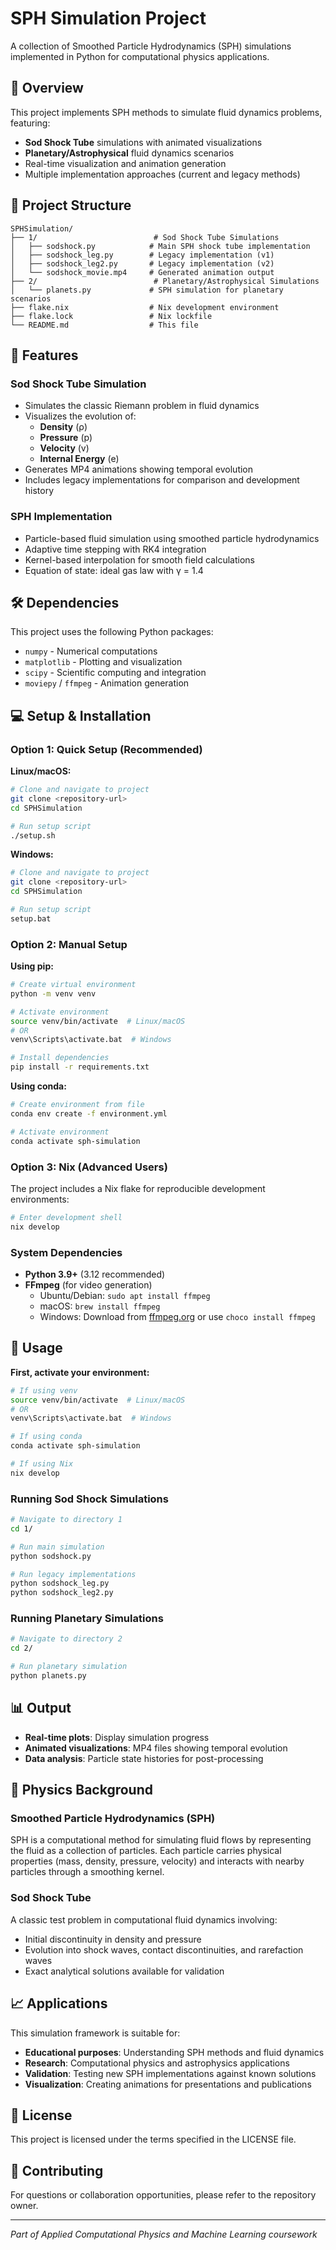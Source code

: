 # SPH Simulation Project

A collection of Smoothed Particle Hydrodynamics (SPH) simulations implemented in Python for computational physics applications.

## 🌟 Overview

This project implements SPH methods to simulate fluid dynamics problems, featuring:
- **Sod Shock Tube** simulations with animated visualizations
- **Planetary/Astrophysical** fluid dynamics scenarios
- Real-time visualization and animation generation
- Multiple implementation approaches (current and legacy methods)

## 📁 Project Structure

```
SPHSimulation/
├── 1/                          # Sod Shock Tube Simulations
│   ├── sodshock.py            # Main SPH shock tube implementation
│   ├── sodshock_leg.py        # Legacy implementation (v1)
│   ├── sodshock_leg2.py       # Legacy implementation (v2)
│   └── sodshock_movie.mp4     # Generated animation output
├── 2/                          # Planetary/Astrophysical Simulations
│   └── planets.py             # SPH simulation for planetary scenarios
├── flake.nix                  # Nix development environment
├── flake.lock                 # Nix lockfile
└── README.md                  # This file
```

## 🚀 Features

### Sod Shock Tube Simulation
- Simulates the classic Riemann problem in fluid dynamics
- Visualizes the evolution of:
  - **Density** (ρ)
  - **Pressure** (p) 
  - **Velocity** (v)
  - **Internal Energy** (e)
- Generates MP4 animations showing temporal evolution
- Includes legacy implementations for comparison and development history

### SPH Implementation
- Particle-based fluid simulation using smoothed particle hydrodynamics
- Adaptive time stepping with RK4 integration
- Kernel-based interpolation for smooth field calculations
- Equation of state: ideal gas law with γ = 1.4

## 🛠️ Dependencies

This project uses the following Python packages:
- `numpy` - Numerical computations
- `matplotlib` - Plotting and visualization
- `scipy` - Scientific computing and integration
- `moviepy` / `ffmpeg` - Animation generation

## 💻 Setup & Installation

### Option 1: Quick Setup (Recommended)

**Linux/macOS:**
```bash
# Clone and navigate to project
git clone <repository-url>
cd SPHSimulation

# Run setup script
./setup.sh
```

**Windows:**
```bash
# Clone and navigate to project
git clone <repository-url>
cd SPHSimulation

# Run setup script
setup.bat
```

### Option 2: Manual Setup

**Using pip:**
```bash
# Create virtual environment
python -m venv venv

# Activate environment
source venv/bin/activate  # Linux/macOS
# OR
venv\Scripts\activate.bat  # Windows

# Install dependencies
pip install -r requirements.txt
```

**Using conda:**
```bash
# Create environment from file
conda env create -f environment.yml

# Activate environment
conda activate sph-simulation
```

### Option 3: Nix (Advanced Users)

The project includes a Nix flake for reproducible development environments:

```bash
# Enter development shell
nix develop
```

### System Dependencies

- **Python 3.9+** (3.12 recommended)
- **FFmpeg** (for video generation)
  - Ubuntu/Debian: `sudo apt install ffmpeg`
  - macOS: `brew install ffmpeg`  
  - Windows: Download from [ffmpeg.org](https://ffmpeg.org) or use `choco install ffmpeg`

## 🎯 Usage

**First, activate your environment:**
```bash
# If using venv
source venv/bin/activate  # Linux/macOS
# OR
venv\Scripts\activate.bat  # Windows

# If using conda
conda activate sph-simulation

# If using Nix
nix develop
```

### Running Sod Shock Simulations

```bash
# Navigate to directory 1
cd 1/

# Run main simulation
python sodshock.py

# Run legacy implementations
python sodshock_leg.py
python sodshock_leg2.py
```

### Running Planetary Simulations

```bash
# Navigate to directory 2
cd 2/

# Run planetary simulation
python planets.py
```

## 📊 Output

- **Real-time plots**: Display simulation progress
- **Animated visualizations**: MP4 files showing temporal evolution
- **Data analysis**: Particle state histories for post-processing

## 🧮 Physics Background

### Smoothed Particle Hydrodynamics (SPH)
SPH is a computational method for simulating fluid flows by representing the fluid as a collection of particles. Each particle carries physical properties (mass, density, pressure, velocity) and interacts with nearby particles through a smoothing kernel.

### Sod Shock Tube
A classic test problem in computational fluid dynamics involving:
- Initial discontinuity in density and pressure
- Evolution into shock waves, contact discontinuities, and rarefaction waves
- Exact analytical solutions available for validation

## 📈 Applications

This simulation framework is suitable for:
- **Educational purposes**: Understanding SPH methods and fluid dynamics
- **Research**: Computational physics and astrophysics applications  
- **Validation**: Testing new SPH implementations against known solutions
- **Visualization**: Creating animations for presentations and publications

## 📄 License

This project is licensed under the terms specified in the LICENSE file.

## 🤝 Contributing

For questions or collaboration opportunities, please refer to the repository owner.

---

*Part of Applied Computational Physics and Machine Learning coursework*